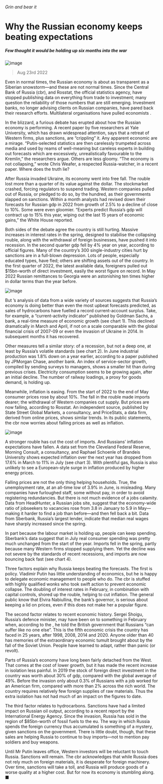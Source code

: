 ###### Grin and bear it
# Why the Russian economy keeps beating expectations 
##### Few thought it would be holding up six months into the war 
![image](images/20220827_FNP001.jpg) 
> Aug 23rd 2022 

Even in normal times, the Russian economy is about as transparent as a Siberian snowstorm—and these are not normal times. Since  the Central Bank of Russia (cbr), and Rosstat, the official statistics agency, have stopped publishing data on everything from trade to investment; many question the reliability of those numbers that are still emerging. Investment banks, no longer advising clients on Russian companies, have pared back their research efforts. Multilateral organisations have pulled economists .
In the blizzard, a furious debate has erupted about how the Russian economy is performing. A recent paper by five researchers at Yale University, which has drawn widespread attention, says that a retreat of Western firms, plus sanctions, are “crippling” it. Any apparent economic  are a mirage. “Putin-selected statistics are then carelessly trumpeted across media and used by reams of well-meaning but careless experts in building out forecasts which are excessively, unrealistically favourable to the Kremlin,” the researchers argue. Others are less gloomy. “The economy is not collapsing,” wrote Chris Weafer, a respected Russia-watcher, in a recent paper. Where does the truth lie?
After Russia invaded Ukraine, its economy went into free fall. The rouble lost more than a quarter of its value against the dollar. The stockmarket crashed, forcing regulators to suspend trading. Western companies pulled out of Russia, or pledged to do so, by the hundred, as their governments slapped on sanctions. Within a month analysts had revised down their forecasts for Russian gdp in 2022 from growth of 2.5% to a decline of close to 10%. Some were even gloomier. “Experts predict Russia’s gdp will contract up to 15% this year, wiping out the last 15 years of economic gains,” the White House reported. 
Both sides of the debate agree the country is still hurting. Massive increases in interest rates in the spring, designed to stabilise the collapsing rouble, along with the withdrawal of foreign businesses, have pushed it into recession. In the second quarter gdp fell by 4% year on year, according to official figures. Many of the country’s 300 single-industry cities hurt by sanctions are in a full-blown depression. Lots of people, especially educated types, have fled; others are shifting assets out of the country. In the first quarter of 2022, the latest available data, foreigners pulled out $15bn-worth of direct investment, easily the worst figure on record. In May 2022 Russian remittances to Georgia were an astonishing ten times higher in dollar terms than the year before. 
![image](images/20220827_FNC614.png) 

But ’s analysis of data from a wide variety of sources suggests that Russia’s economy is doing better than even the most upbeat forecasts predicted, as sales of hydrocarbons have fuelled a record current-account surplus. Take, for example, a “current-activity indicator” published by Goldman Sachs, a bank, a real-time measure of economic growth (see chart 1). This declined dramatically in March and April, if not on a scale comparable with the global financial crisis of 2007-09 or even the invasion of Ukraine in 2014. In subsequent months it has recovered.
Other measures tell a similar story: of a recession, but not a deep one, at least by Russia’s volatile standards (see chart 2). In June industrial production was 1.8% down on a year earlier, according to a paper published by JPMorgan Chase, another bank. An index of service-sector growth, compiled by sending surveys to managers, shows a smaller hit than during previous crises. Electricity consumption seems to be growing again, after an initial decline. The number of railway loadings, a proxy for goods demand, is holding up. 
Meanwhile, inflation is easing. From the start of 2022 to the end of May consumer prices rose by about 10%. The fall in the rouble made imports dearer; the withdrawal of Western companies cut supply. But prices are now falling, according to Rosstat. An independent source, published by State Street Global Markets, a consultancy, and PriceStats, a data firm, derived from online prices, shows similar trends. In its public statements, the cbr now worries about falling prices as well as inflation. 
![image](images/20220827_FNC607.png) 

A stronger rouble has cut the cost of imports. And Russians’ inflation expectations have fallen. A data set from the Cleveland Federal Reserve, Morning Consult, a consultancy, and Raphael Schoenle of Brandeis University shows expected inflation over the next year has dropped from 17.6% in March to 11% in July (see chart 3). With plentiful gas, Russia is also unlikely to see a European-style surge in inflation produced by higher energy prices.
Falling prices are not the only thing helping households. True, the unemployment rate, at an all-time low of 3.9% in June, is misleading. Many companies have furloughed staff, some without pay, in order to avoid registering redundancies. But there is not much evidence of a jobs calamity. Data from HeadHunter, a Russian jobs site, suggest that the economy-wide ratio of jobseekers to vacancies rose from 3.8 in January to 5.9 in May—making it harder to find a job than before—and then fell back a bit. Data from Sberbank, Russia’s largest lender, indicate that median real wages have sharply increased since the spring. 
In part because the labour market is holding up, people can keep spending. Sberbank’s data suggest that in July real consumer spending was pretty much unchanged from the start of the year. Imports fell in the spring, partly because many Western firms stopped supplying them. Yet the decline was not severe by the standards of recent recessions, and imports are now bouncing back fast (see chart 4).
Three factors explain why Russia keeps beating the forecasts. The first is policy. Vladimir Putin has little understanding of economics, but he is happy to delegate economic management to people who do. The cbr is stuffed with highly qualified wonks who took swift action to prevent economic collapse. The doubling of interest rates in February, in combination with capital controls, shored up the rouble, helping to cut inflation. The general public know that Elvira Nabiullina, the bank’s governor, is serious about keeping a lid on prices, even if this does not make her a popular figure.
The second factor relates to recent economic history. Sergei Shoigu, Russia’s defence minister, may have been on to something in February when, according to the , he told the British government that Russians “can suffer like no one else”. This is the fifth economic crisis the country has faced in 25 years, after 1998, 2008, 2014 and 2020. Anyone older than 40 has memories of the extraordinary economic tumult brought about by the fall of the Soviet Union. People have learned to adapt, rather than panic (or revolt). 
Parts of Russia’s economy have long been fairly detached from the West. That comes at the cost of lower growth, but it has made the recent increase in isolation less painful. In 2019 the stock of foreign direct investment in the country was worth about 30% of gdp, compared with the global average of 49%. Before the invasion only about 0.3% of Russians with a job worked for an American firm, compared with more than 2% across the rich world. The country requires relatively few foreign supplies of raw materials. Thus the extra isolation has not had much of an impact on the figures to date.
The third factor relates to hydrocarbons. Sanctions have had a limited impact on Russian oil output, according to a recent report by the International Energy Agency. Since the invasion, Russia has sold in the region of $85bn-worth of fossil fuels to the eu. The way in which Russia spends the foreign currency thus accumulated is something of a mystery, given sanctions on the government. There is little doubt, though, that these sales are helping Russia to continue to buy imports—not to mention pay soldiers and buy weapons.
Until Mr Putin leaves office, Western investors will be reluctant to touch Russia. Sanctions will remain. The cbr acknowledges that while Russia does not rely much on foreign materials, it is desperate for foreign machinery. Over time, sanctions will take a toll, and Russia will produce goods of a worse quality at a higher cost. But for now its economy is stumbling along. ■

